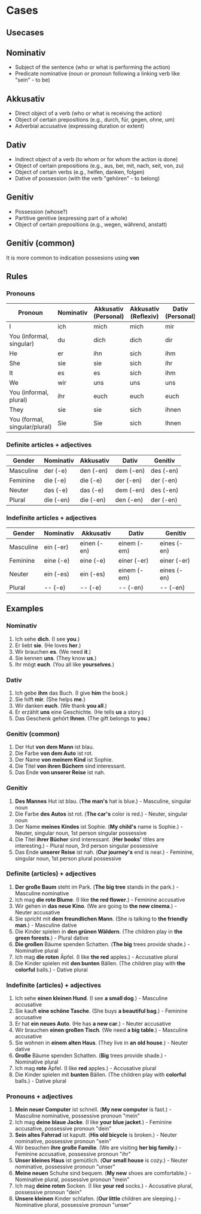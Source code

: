 # Cases

## Usecases

## Nominativ

* Subject of the sentence (who or what is performing the action)
* Predicate nominative (noun or pronoun following a linking verb like "sein" - to be)

## Akkusativ

* Direct object of a verb (who or what is receiving the action)
* Object of certain prepositions (e.g., durch, für, gegen, ohne, um)
* Adverbial accusative (expressing duration or extent)

## Dativ

* Indirect object of a verb (to whom or for whom the action is done)
* Object of certain prepositions (e.g., aus, bei, mit, nach, seit, von, zu)
* Object of certain verbs (e.g., helfen, danken, folgen)
* Dative of possession (with the verb "gehören" - to belong)

## Genitiv

* Possession (whose?)
* Partitive genitive (expressing part of a whole)
* Object of certain prepositions (e.g., wegen, während, anstatt)

## Genitiv (common)

It is more common to indication possesions using **von**

## Rules

### Pronouns

| Pronoun | Nominativ | Akkusativ (Personal) | Akkusativ (Reflexiv) | Dativ (Personal) | Dativ (Reflexiv) | Genetiv Stem | Genetiv Ending |
|---|---|---|---|---|---|---|---|
| I | ich | mich | mich | mir | mir | mein- |  |
| You (informal, singular) | du | dich | dich | dir | dir | dein- |  |
| He | er | ihn | sich | ihm | sich | sein- | -er |
| She | sie | sie | sich | ihr | sich | ihr- | -e |
| It | es | es | sich | ihm | sich | sein- | -es |
| We | wir | uns | uns | uns | uns | unser- |  |
| You (informal, plural) | ihr | euch | euch | euch | euch | euer- |  |
| They | sie | sie | sich | ihnen | sich | ihr- | -e |
| You (formal, singular/plural) | Sie | Sie | sich | Ihnen | sich | Ihr- |  |

### Definite articles + adjectives

| Gender | Nominativ | Akkusativ | Dativ | Genitiv |
|---|---|---|---|---|
| Masculine | der (-e) | den (-en) | dem (-en) | des (-en) |
| Feminine | die (-e) | die (-e) | der (-en) | der (-en) |
| Neuter | das (-e) | das (-e) | dem (-en) | des (-en) |
| Plural | die (-en) | die (-en) | den (-en) | der (-en) |

### Indefinite articles + adjectives

| Gender | Nominativ | Akkusativ | Dativ | Genitiv |
|---|---|---|---|---|
| Masculine | ein (-er) | einen (-en) | einem (-em) | eines (-en) |
| Feminine | eine (-e) | eine (-e) | einer (-er) | einer (-er) |
| Neuter | ein (-es) | ein (-es) | einem (-em) | eines (-en) |
| Plural | -- (-e) | -- (-e) | -- (-en) | -- (-en) |

## Examples

### Nominativ

1. Ich sehe **dich**. (I see **you**.)
1. Er liebt **sie**. (He loves **her**.)
1. Wir brauchen **es**. (We need **it**.)
1. Sie kennen **uns**. (They know **us**.)
1. Ihr mögt **euch**. (You all like **yourselves**.)

### Dativ

1. Ich gebe **ihm** das Buch. (I give **him** the book.)
1. Sie hilft **mir**. (She helps **me**.)
1. Wir danken **euch**. (We thank **you all**.)
1. Er erzählt **uns** eine Geschichte. (He tells **us** a story.) 
1. Das Geschenk gehört **Ihnen**. (The gift belongs to **you**.)

### Genitiv (common)

1. Der Hut **von dem Mann** ist blau.
1. Die Farbe **von dem Auto** ist rot.
1. Der Name **von meinem Kind** ist Sophie.
1. Die Titel **von ihren Büchern** sind interessant.
1. Das Ende **von unserer Reise** ist nah.

### Genitiv

1. **Des Mannes** Hut ist blau. (**The man's** hat is blue.) - Masculine, singular noun
1. Die Farbe **des Autos** ist rot. (**The car's** color is red.) - Neuter, singular noun
1. Der Name **meines Kindes** ist Sophie. (**My child's** name is Sophie.) - Neuter, singular noun, 1st person singular possessive
1. Die Titel **ihrer Bücher** sind interessant. (**Her books'** titles are interesting.) - Plural noun, 3rd person singular possessive
1. Das Ende **unserer Reise** ist nah. (**Our journey's** end is near.) - Feminine, singular noun, 1st person plural possessive

### Definite (articles) + adjectives

1. **Der große Baum** steht im Park. (**The big tree** stands in the park.) - Masculine nominative
1. Ich mag **die rote Blume**. (I like **the red flower**.) - Feminine accusative
1. Wir gehen in **das neue Kino**. (We are going to **the new cinema**.) - Neuter accusative
1. Sie spricht mit **dem freundlichen Mann**. (She is talking to **the friendly man**.) - Masculine dative
1. Die Kinder spielen in **den grünen Wäldern**. (The children play in **the green forests**.) - Plural dative
1. **Die großen** Bäume spenden Schatten. (**The big** trees provide shade.) - Nominative plural
1. Ich mag **die roten** Äpfel. (I like **the red** apples.) - Accusative plural
1. Die Kinder spielen mit **den bunten** Bällen. (The children play with **the colorful** balls.) - Dative plural

### Indefinite (articles) + adjectives

1. Ich sehe **einen kleinen Hund**. (I see **a small dog**.) - Masculine accusative
1. Sie kauft **eine schöne Tasche**. (She buys **a beautiful bag**.) - Feminine accusative
1. Er hat **ein neues Auto**. (He has **a new car**.) - Neuter accusative
1. Wir brauchen **einen großen Tisch**. (We need **a big table**.) - Masculine accusative
1. Sie wohnen in **einem alten Haus**. (They live in **an old house**.) - Neuter dative
1. **Große** Bäume spenden Schatten. (**Big** trees provide shade.) - Nominative plural
1. Ich mag **rote** Äpfel. (I like **red** apples.) - Accusative plural
1. Die Kinder spielen mit **bunten** Bällen. (The children play with **colorful** balls.) - Dative plural

### Pronouns + adjectives

1. **Mein neuer Computer** ist schnell. (**My new computer** is fast.) - Masculine nominative, possessive pronoun "mein"
1. Ich mag **deine blaue Jacke**. (I like **your blue jacket**.) - Feminine accusative, possessive pronoun "dein"
1. **Sein altes Fahrrad** ist kaputt. (**His old bicycle** is broken.) - Neuter nominative, possessive pronoun "sein"
1. Wir besuchen **ihre große Familie**. (We are visiting **her big family**.) - Feminine accusative, possessive pronoun "ihr"
1. **Unser kleines Haus** ist gemütlich. (**Our small house** is cozy.) - Neuter nominative, possessive pronoun "unser"
1. **Meine neuen** Schuhe sind bequem. (**My new** shoes are comfortable.) - Nominative plural, possessive pronoun "mein"
1. Ich mag **deine roten** Socken. (I like **your red** socks.) - Accusative plural, possessive pronoun "dein"
1. **Unsere kleinen** Kinder schlafen. (**Our little** children are sleeping.) - Nominative plural, possessive pronoun "unser"
